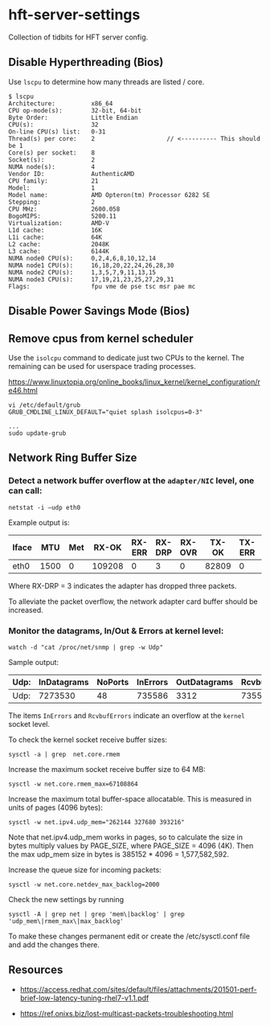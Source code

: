 # hft-server-settings

Collection of tidbits for HFT server config.

## Disable Hyperthreading (Bios)

Use `lscpu` to determine how many threads are listed / core.

```
$ lscpu
Architecture:          x86_64
CPU op-mode(s):        32-bit, 64-bit
Byte Order:            Little Endian
CPU(s):                32
On-line CPU(s) list:   0-31
Thread(s) per core:    2                    // <---------- This should be 1
Core(s) per socket:    8
Socket(s):             2
NUMA node(s):          4
Vendor ID:             AuthenticAMD
CPU family:            21
Model:                 1
Model name:            AMD Opteron(tm) Processor 6282 SE
Stepping:              2
CPU MHz:               2600.058
BogoMIPS:              5200.11
Virtualization:        AMD-V
L1d cache:             16K
L1i cache:             64K
L2 cache:              2048K
L3 cache:              6144K
NUMA node0 CPU(s):     0,2,4,6,8,10,12,14
NUMA node1 CPU(s):     16,18,20,22,24,26,28,30
NUMA node2 CPU(s):     1,3,5,7,9,11,13,15
NUMA node3 CPU(s):     17,19,21,23,25,27,29,31
Flags:                 fpu vme de pse tsc msr pae mc
```

## Disable Power Savings Mode (Bios)

## Remove cpus from kernel scheduler

Use the `isolcpu` command to dedicate just two CPUs to the kernel. The remaining can be used for userspace trading processes.

https://www.linuxtopia.org/online_books/linux_kernel/kernel_configuration/re46.html

```
vi /etc/default/grub
GRUB_CMDLINE_LINUX_DEFAULT="quiet splash isolcpus=0-3"

...
sudo update-grub
```

## Network Ring Buffer Size

### Detect a network buffer overflow at the `adapter/NIC` level, one can call:

```
netstat -i –udp eth0
```

Example output is:

|Iface |	MTU |	Met |	 RX-OK  |	RX-ERR |	RX-DRP |	RX-OVR |	TX-OK | TX-ERR  |	TX-DRP |	TX-OVR |	Flg  |
|------|------|-----|---------|--------|---------|---------|--------|---------|--------|---------|-------|
|eth0  | 1500 |	 0 	|  109208 |	  0 	 |    3 	 |     0   | 	82809 |   0     |	   0   |   	0    |	BMRU |

Where RX-DRP = 3 indicates the adapter has dropped three packets.

To alleviate the packet overflow, the network adapter card buffer should be increased.

### Monitor the datagrams, In/Out & Errors at kernel level:

```
watch -d "cat /proc/net/snmp | grep -w Udp"
```

Sample output:

|Udp: | InDatagrams | NoPorts | InErrors | OutDatagrams | RcvbufErrors | SndbufErrors |InCsumErrors  |
|-----|------------ |---------|----------|--------------|--------------|--------------|--------------|
|Udp: | 7273530     | 48      | 735586   | 3312         | 735586       | 0            |0             |

The items `InErrors` and `RcvbufErrors` indicate an overflow at the `kernel` socket level. 

To check the kernel socket receive buffer sizes:

```
sysctl -a | grep  net.core.rmem
```

Increase the maximum socket receive buffer size to 64 MB:
```
sysctl -w net.core.rmem_max=67108864
```
Increase the maximum total buffer-space allocatable. This is measured in units of pages (4096 bytes):
```
sysctl -w net.ipv4.udp_mem="262144 327680 393216"
```
Note that net.ipv4.udp_mem works in pages, so to calculate the size in bytes multiply values by PAGE_SIZE, where PAGE_SIZE = 4096 (4K). Then the max udp_mem size in bytes is 385152 * 4096 = 1,577,582,592.

Increase the queue size for incoming packets:
```
sysctl -w net.core.netdev_max_backlog=2000
```
Check the new settings by running 

```sysctl -A | grep net | grep 'mem\|backlog' | grep 'udp_mem\|rmem_max\|max_backlog'```

To make these changes permanent edit or create the /etc/sysctl.conf file and add the changes there.

## Resources

- https://access.redhat.com/sites/default/files/attachments/201501-perf-brief-low-latency-tuning-rhel7-v1.1.pdf

- https://ref.onixs.biz/lost-multicast-packets-troubleshooting.html
